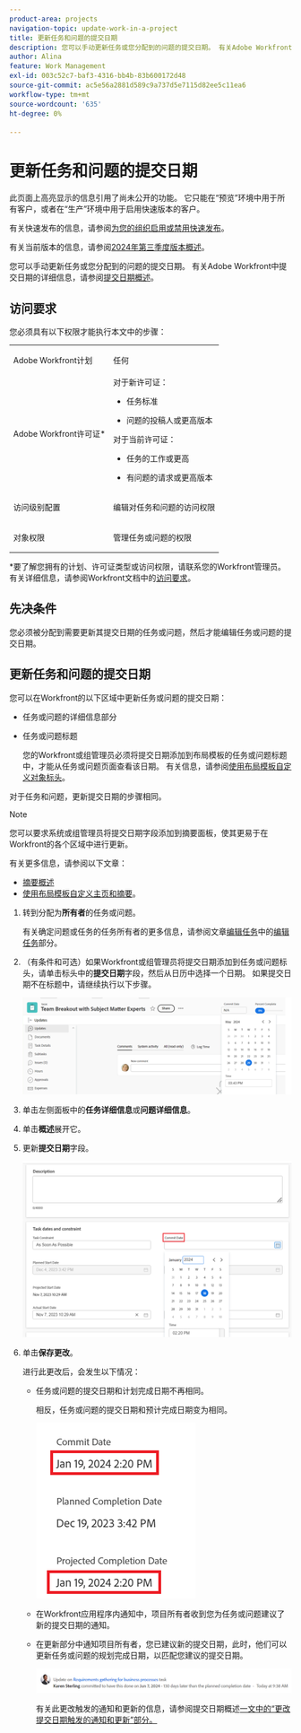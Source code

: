 ```yaml
---
product-area: projects
navigation-topic: update-work-in-a-project
title: 更新任务和问题的提交日期
description: 您可以手动更新任务或您分配到的问题的提交日期。 有关Adobe Workfront中提交日期的详细信息，请参阅提交日期概述。
author: Alina
feature: Work Management
exl-id: 003c52c7-baf3-4316-bb4b-83b600172d48
source-git-commit: ac5e56a2881d589c9a737d5e7115d82ee5c11ea6
workflow-type: tm+mt
source-wordcount: '635'
ht-degree: 0%

---
```



# 更新任务和问题的提交日期

<span class="preview">此页面上高亮显示的信息引用了尚未公开的功能。 它只能在“预览”环境中用于所有客户，或者在“生产”环境中用于启用快速版本的客户。</span>

<span class="preview">有关快速发布的信息，请参阅[为您的组织启用或禁用快速发布](/help/quicksilver/administration-and-setup/set-up-workfront/configure-system-defaults/enable-fast-release-process.md)。</span>

<span class="preview">有关当前版本的信息，请参阅[2024年第三季度版本概述](/help/quicksilver/product-announcements/product-releases/24-q3-release-activity/24-q3-release-overview.md)。</span>

您可以手动更新任务或您分配到的问题的提交日期。 有关Adobe Workfront中提交日期的详细信息，请参阅[提交日期概述](../../../manage-work/projects/updating-work-in-a-project/overview-of-commit-dates.md)。

## 访问要求

<!--Audited: 01/2024-->

您必须具有以下权限才能执行本文中的步骤：

<table style="table-layout:auto"> 
 <col> 
 <col> 
 <tbody> 
  <tr> 
   <td role="rowheader">Adobe Workfront计划</td> 
   <td> <p>任何</p> </td> 
  </tr> 
  <tr> 
   <td role="rowheader">Adobe Workfront许可证*</td> 
   <td> 
   对于新许可证：
   <ul>
   <li><p>任务标准</p> </li>
   <li><p>问题的投稿人或更高版本</p></li>
   </ul>
   对于当前许可证：
<ul>
   <li><p>任务的工作或更高</p></li> 
   <li><p>有问题的请求或更高版本</p></li>
</ul>

</td> 
  </tr> 
  <tr> 
   <td role="rowheader">访问级别配置</td> 
   <td> <p>编辑对任务和问题的访问权限</p> </td> 
  </tr> 
  <tr> 
   <td role="rowheader">对象权限</td> 
   <td> <p>管理任务或问题的权限</p> </td> 
  </tr> 
 </tbody> 
</table>

*要了解您拥有的计划、许可证类型或访问权限，请联系您的Workfront管理员。 有关详细信息，请参阅Workfront文档中的[访问要求](/help/quicksilver/administration-and-setup/add-users/access-levels-and-object-permissions/access-level-requirements-in-documentation.md)。

## 先决条件

您必须被分配到需要更新其提交日期的任务或问题，然后才能编辑任务或问题的提交日期。

## 更新任务和问题的提交日期


您可以在Workfront的以下区域中更新任务或问题的提交日期：

* 任务或问题的详细信息部分
* <span class="preview">任务或问题标题</span>

  <span class="preview">您的Workfront或组管理员必须将提交日期添加到布局模板的任务或问题标题中，才能从任务或问题页面查看该日期。
有关信息，请参阅[使用布局模板自定义对象标头](/help/quicksilver/administration-and-setup/customize-workfront/use-layout-templates/customize-object-headers.md)。</span>

对于任务和问题，更新提交日期的步骤相同。

>[!NOTE]
>
>您可以要求系统或组管理员将提交日期字段添加到摘要面板，使其更易于在Workfront的各个区域中进行更新。
>
>有关更多信息，请参阅以下文章：
>
>* [摘要概述](/help/quicksilver/workfront-basics/the-new-workfront-experience/summary-overview.md)
>* [使用布局模板自定义主页和摘要](/help/quicksilver/administration-and-setup/customize-workfront/use-layout-templates/customize-home-summary-layout-template.md)。


1. 转到分配为&#x200B;**所有者**&#x200B;的任务或问题。

   有关确定问题或任务的任务所有者的更多信息，请参阅文章[编辑任务](../../../manage-work/tasks/manage-tasks/edit-tasks.md)中的[编辑任务](../../../manage-work/tasks/manage-tasks/edit-tasks.md#assignments)部分。

1. <span class="preview">（有条件和可选）如果Workfront或组管理员将提交日期添加到任务或问题标头，请单击标头中的&#x200B;**提交日期**&#x200B;字段，然后从日历中选择一个日期。 如果提交日期不在标题中，请继续执行以下步骤。</span>

   <span class="preview">![](assets/commit-date-task-header.png)</span>

1. 单击左侧面板中的&#x200B;**任务详细信息**&#x200B;或&#x200B;**问题详细信息**。
1. 单击&#x200B;**概述**&#x200B;展开它。
1. 更新&#x200B;**提交日期**&#x200B;字段。

   ![](assets/task-commit-date-edit-highlighted-details-page.png)

1. 单击&#x200B;**保存更改**。

   进行此更改后，会发生以下情况：

   * 任务或问题的提交日期和计划完成日期不再相同。

     相反，任务或问题的提交日期和预计完成日期变为相同。

     ![](assets/task-projected-completion-date-in-details-highlighted-nwe-350x230.png)

   * 在Workfront应用程序内通知中，项目所有者收到您为任务或问题建议了新的提交日期的通知。
   * 在更新部分中通知项目所有者，您已建议新的提交日期，此时，他们可以更新任务或问题的规划完成日期，以匹配您建议的提交日期。

     ![](assets/project-owner-notification-update-stream-that-commit-date-affects-project-timeline.png)


     <!--![](assets/project-owner-notification-update-stream-that-commit-date-affects-project-timeline-highlighted-nwe-350x139.png)-->

     有关此更改触发的通知和更新的信息，请参阅提交日期概述[一文中的“更改提交日期触发的通知和更新”部分。](/help/quicksilver/manage-work/projects/updating-work-in-a-project/overview-of-commit-dates.md)

<!--at the Production update stream when removing legacy - replace the last bullet with: The Project Owner is notified in the Systems Activity and the All tabs of the Updates section that you have suggested a new Commit Date. They can then update the Planned Completion Date accordingly by editing the task or the issue.-->